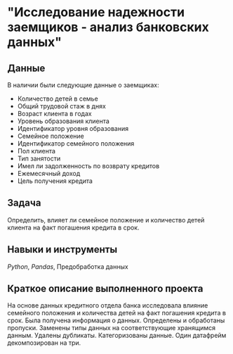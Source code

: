 # "Исследование надежности заемщиков - анализ банковских данных"


## Данные

В наличии были следующие данные о заемщиках:
- Количество детей в семье
- Общий трудовой стаж в днях
- Возраст клиента в годах
- Уровень образования клиента
- Идентификатор уровня образования
- Семейное положение
- Идентификатор семейного положения
- Пол клиента
- Тип занятости
- Имел ли задолженность по возврату кредитов
- Ежемесячный доход
- Цель получения кредита
  

## Задача

Определить, влияет ли семейное положение и количество детей клиента на факт погашения кредита в срок. 

## Навыки и инструменты
*Python*, *Pandas*, Предобработка данных

## Краткое описание выполненного проекта
На основе данных кредитного отдела банка исследовала влияние семейного положения и
количества детей на факт погашения кредита в срок. Была получена информация о
данных. Определены и обработаны пропуски. Заменены типы данных на соответствующие
хранящимся данным. Удалены дубликаты. Категоризованы данные. Один датафрейм декомпозирован на три.
